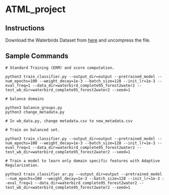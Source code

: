 # ATML_project

## Instructions

Download the Waterbirds Dataset from [here](https://nlp.stanford.edu/data/dro/waterbird_complete95_forest2water2.tar.gz) and uncompress the file.

## Sample Commands

```
# Standard Training (ERM) and score computation.

python3 train_classifier.py --output_dir=output --pretrained_model --num_epochs=100 --weight_decay=1e-3 --batch_size=128 --init_lr=1e-3 --eval_freq=1 --data_dir=waterbird_complete95_forest2water2 --test_wb_dir=waterbird_complete95_forest2water2 --seed=1

# balance domains

python3 balance_groups.py
python3 change_metadata.py

# In wb_data.py, change metadata.csv to new_metadata.csv

# Train on balanced set.

python3 train_classifier.py --output_dir=output --pretrained_model --num_epochs=100 --weight_decay=1e-3 --batch_size=128 --init_lr=1e-3 --eval_freq=1 --data_dir=waterbird_complete95_forest2water2 --test_wb_dir=waterbird_complete95_forest2water2 --seed=1

# Train a model to learn only domain specific features with Adaptive Regularization.

python3 train_classifier_ar.py --output_dir=output --pretrained_model --num_epochs=100 --weight_decay=1e-3 --batch_size=128 --init_lr=1e-3 --eval_freq=1 --data_dir=waterbird_complete95_forest2water2 --test_wb_dir=waterbird_complete95_forest2water2 --seed=1

```
